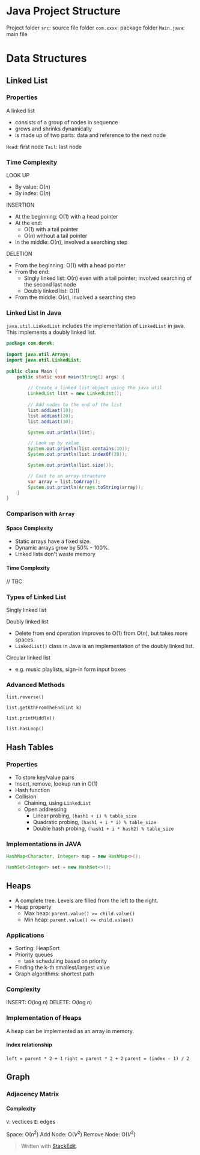 
# Java Project Structure

Project folder
`src`: source file folder
`com.xxxx`: package folder
`Main.java`: main file


# Data Structures

## Linked List

### Properties

A linked list

- consists of a group of nodes in sequence
 - grows and shrinks dynamically
 - is made up of two parts: data and reference to the next node
 
 `Head`: first node
 `Tail`: last node
 
 ### Time Complexity

LOOK UP
- By value: $\text{O}(n)$
- By index: $\text{O}(n)$

INSERTION
- At the beginning: $\text{O}(1)$ with a head pointer
- At the end: 
	- $\text{O}(1)$ with a tail pointer
	- $\text{O}(n)$ without a tail pointer
- In the middle: $\text{O}(n)$, involved a searching step

DELETION
- From the beginning: $\text{O}(1)$ with a head pointer
- From the end: 
	- Singly linked list: $\text{O}(n)$ even with a tail pointer; involved searching of the second last node
	- Doubly linked list: $\text{O}(1)$
- From the middle: $\text{O}(n)$, involved a searching step


### Linked List in Java

`java.util.LinkedList` includes the implementation of `LinkedList` in java. This implements a doubly linked list.

```java
package com.derek;  
  
import java.util.Arrays;  
import java.util.LinkedList;  
  
public class Main {  
	public static void main(String[] args) {  
		
		// Create a linked list object using the java util  
		LinkedList list = new LinkedList();  
		
		// Add nodes to the end of the list  
		list.addLast(10);  
		list.addLast(20);  
		list.addLast(30);  

		System.out.println(list);  

		// Look up by value  
		System.out.println(list.contains(10));  
		System.out.println(list.indexOf(20));  

		System.out.println(list.size());  

		// Cast to an array structure  
		var array = list.toArray();  
		System.out.println(Arrays.toString(array));  
	}  
}
```

### Comparison with `Array`

#### Space Complexity

- Static arrays have a fixed size.
- Dynamic arrays grow by 50% - 100%.
- Linked lists don't waste memory


#### Time Complexity

// TBC

### Types of Linked List

Singly linked list

Doubly linked list

- Delete from end operation improves to $\text{O}(1)$ from $\text{O}(n)$, but takes more spaces.
- `LinkedList()` class in Java is an implementation of the doubly linked list.

Circular linked list

- e.g. music playlists, sign-in form input boxes


### Advanced Methods

`list.reverse()`

`list.getKthFromTheEnd(int k)`

`list.printMiddle()`

`list.hasLoop()`


## Hash Tables

### Properties

- To store key/value pairs
- Insert, remove, lookup run in $\text{O}(1)$
- Hash function
- Collision
	- Chaining, using `LinkedList`
	- Open addressing
		- Linear probing, `(hash1 + i) % table_size`
		- Quadratic probing, `(hash1 + i * i) % table_size`
		- Double hash probing, `(hash1 + i * hash2) % table_size`

### Implementations in JAVA

```java
HashMap<Character, Integer> map = new HashMap<>();
```

```java
HashSet<Integer> set = new HashSet<>();
```


## Heaps

- A complete tree. Levels are filled from the left to the right.
- Heap property
	- Max heap: `parent.value() >= child.value()`
	- Min heap: `parent.value() <= child.value()`

### Applications

- Sorting: HeapSort
- Priority queues
	- task scheduling based on priority
- Finding the k-th smallest/largest value
- Graph algorithms: shortest path



### Complexity

INSERT: $\text{O}(\text{log} \ n)$
DELETE: $\text{O}(\text{log}\  n)$

### Implementation of Heaps

A heap can be implemented as an array in memory.

#### Index relationship
`left = parent * 2 + 1`
`right = parent * 2 + 2`
`parent = (index - 1) / 2`




## Graph

### Adjacency Matrix

#### Complexity

`V`: vectices
`E`: edges

Space: $\text{O}(n^2)$
Add Node: $\text{O}(V^2)$
Remove Node: $\text{O}(V^2)$







> Written with [StackEdit](https://stackedit.io/).
<!--stackedit_data:
eyJoaXN0b3J5IjpbMTQ4NTYyMzQxOCwxNjIwNjkzNTEsNTYyMT
UzMTE3LC0xMDg0NjA4MDk3LC02NDY4NTMyNzEsODA5NTEzNDk5
LC0xMzIyOTE1MzQ5LDE2Nzg4OTA3MzgsLTQ4NzMyMzUzOCw2NT
M5MDM5ODYsMTA0MzIyMjYxMSwxMjAzMzQ3MDI4LC0xMjg2MDgx
MDMzLC0xMjg2MDgxMDMzLDEwMjA2MDk3MDksMTA4ODAxNjcwMi
w5OTM4NTgzMzQsNjE5Nzk5MzE2LDMyMTI0NzMwNCwtMjEzNjQ3
OTU3Ml19
-->